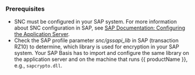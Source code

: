 
### Prerequisites

- SNC must be configured in your SAP system.
For more information about SNC configuration in SAP, see [SAP Documentation: Configuring the Application Server](http://help.sap.com/saphelp_nw73/helpdata/en/44/0e2e0cc7330d19e10000000a114a6b/frameset.htm). 
- Check the SAP profile parameter *snc/gssapi_lib* in SAP (transaction RZ10) to determine, which library is used for encryption in your SAP system. 
Your SAP Basis has to import and configure the same library on the application server and on the machine that runs {{ productName }}, e.g., `sapcrypto.dll`.

